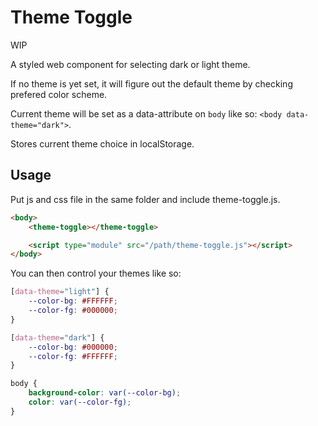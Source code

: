 # Theme Toggle

WIP

A styled web component for selecting dark or light theme.

If no theme is yet set, it will figure out the default theme by checking prefered color scheme.

Current theme will be set as a data-attribute on `body` like so: `<body data-theme="dark">`.

Stores current theme choice in localStorage.

## Usage

Put js and css file in the same folder and include theme-toggle.js.

```html
<body>
    <theme-toggle></theme-toggle>

    <script type="module" src="/path/theme-toggle.js"></script>
</body>
```

You can then control your themes like so:

```css
[data-theme="light"] {
    --color-bg: #FFFFFF;
    --color-fg: #000000;
}

[data-theme="dark"] {
    --color-bg: #000000;
    --color-fg: #FFFFFF;
}

body {
    background-color: var(--color-bg);
    color: var(--color-fg);
}
```